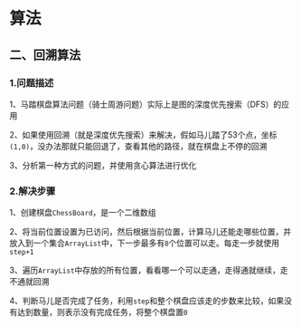 # 算法

## 二、回溯算法

### 1.问题描述

1、马踏棋盘算法问题（骑士周游问题）实际上是图的深度优先搜索（DFS）的应用

2、如果使用回溯（就是深度优先搜索）来解决，假如马儿踏了53个点，坐标`(1,0)`，没办法那就只能回退了，查看其他的路径，就在棋盘上不停的回溯

3、分析第一种方式的问题，并使用贪心算法进行优化

### 2.解决步骤

1、创建棋盘`ChessBoard`，是一个二维数组

2、将当前位置设置为已访问，然后根据当前位置，计算马儿还能走哪些位置，并放入到一个集合`ArrayList`中，下一步最多有`8`个位置可以走。每走一步就使用`step+1`

3、遍历`ArrayList`中存放的所有位置，看看哪一个可以走通，走得通就继续，走不通就回溯

4、判断马儿是否完成了任务，利用`step`和整个棋盘应该走的步数来比较，如果没有达到数量，则表示没有完成任务，将整个棋盘置`0`